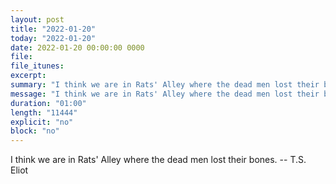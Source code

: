 ```yaml
---
layout: post
title: "2022-01-20"
today: "2022-01-20"
date: 2022-01-20 00:00:00 0000
file:
file_itunes:
excerpt:
summary: "I think we are in Rats' Alley where the dead men lost their bones. -- T.S. Eliot"
message: "I think we are in Rats' Alley where the dead men lost their bones. -- T.S. Eliot"
duration: "01:00"
length: "11444"
explicit: "no"
block: "no"
---
```

I think we are in Rats' Alley where the dead men lost their bones. -- T.S. Eliot

